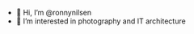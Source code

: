 - 👋 Hi, I’m @ronnynilsen
- 👀 I’m interested in photography and IT architecture

<!---
ronnynilsen/ronnynilsen is a ✨ special ✨ repository because its `README.md` (this file) appears on your GitHub profile.
You can click the Preview link to take a look at your changes.
--->
